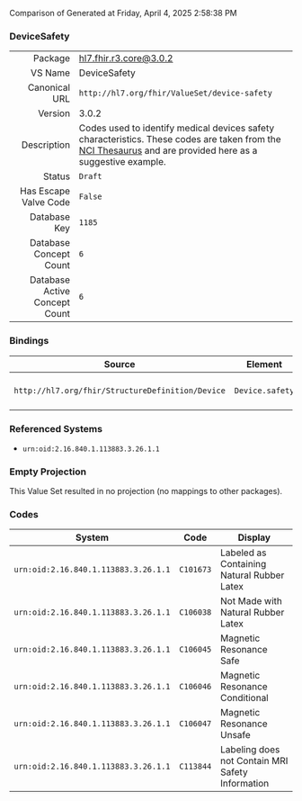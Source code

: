 Comparison of 
Generated at Friday, April 4, 2025 2:58:38 PM

### DeviceSafety

|      |     |
| ---: | --- |
| Package | hl7.fhir.r3.core@3.0.2 |
| VS Name | DeviceSafety |
| Canonical URL | `http://hl7.org/fhir/ValueSet/device-safety` |
| Version | 3.0.2 |
| Description | Codes used to identify medical devices safety characteristics. These codes are taken from the [NCI Thesaurus](https://ncit.nci.nih.gov/ncitbrowser/pages/home.jsf) and are provided here as a suggestive example. |
| Status | `Draft` |
| Has Escape Valve Code | `False` |
| Database Key | `1185` |
| Database Concept Count | `6` |
| Database Active Concept Count | `6` |
### Bindings

| Source | Element | Binding | Strength | Element Short |
| ------ | ------- | ------- | -------- | ------------- |
| `http://hl7.org/fhir/StructureDefinition/Device` | `Device.safety` | `http://hl7.org/fhir/ValueSet/device-safety` | `Example` | Safety Characteristics of Device |

### Referenced Systems

* `urn:oid:2.16.840.1.113883.3.26.1.1`
### Empty Projection

This Value Set resulted in no projection (no mappings to other packages).

### Codes

| System | Code | Display |
| ------ | ---- | ------- |
| `urn:oid:2.16.840.1.113883.3.26.1.1` | `C101673` | Labeled as Containing Natural Rubber Latex |
| `urn:oid:2.16.840.1.113883.3.26.1.1` | `C106038` | Not Made with Natural Rubber Latex |
| `urn:oid:2.16.840.1.113883.3.26.1.1` | `C106045` | Magnetic Resonance Safe |
| `urn:oid:2.16.840.1.113883.3.26.1.1` | `C106046` | Magnetic Resonance Conditional |
| `urn:oid:2.16.840.1.113883.3.26.1.1` | `C106047` | Magnetic Resonance Unsafe |
| `urn:oid:2.16.840.1.113883.3.26.1.1` | `C113844` | Labeling does not Contain MRI Safety Information |
